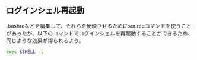 ## ログインシェル再起動

.bashrcなどを編集して、それらを反映させるためにsourceコマンドを使うことがあったが、以下のコマンドでログインシェルを再起動することができるため、同じような効果が得られるよう。

```sh
exec $SHELL -l
```

